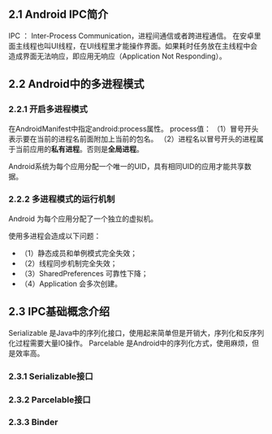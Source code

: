 
## 2.1 Android IPC简介
IPC ： Inter-Process Communication，进程间通信或者跨进程通信。
在安卓里面主线程也叫UI线程，在UI线程里才能操作界面。如果耗时任务放在主线程中会造成界面无法响应，即应用无响应（Application Not Responding）。



## 2.2 Android中的多进程模式

### 2.2.1 开启多进程模式
在AndroidManifest中指定android:process属性。
process值：
（1）冒号开头表示要在当前的进程名前面附加上当前的包名。
（2）进程名以冒号开头的进程属于当前应用的**私有进程**。否则是**全局进程**。


Android系统为每个应用分配一个唯一的UID，具有相同UID的应用才能共享数据。



### 2.2.2 多进程模式的运行机制

Android 为每个应用分配了一个独立的虚拟机。

使用多进程会造成以下问题：
* （1）静态成员和单例模式完全失效；
* （2）线程同步机制完全失效；
* （3）SharedPreferences 可靠性下降；
* （4）Application 会多次创建。


## 2.3 IPC基础概念介绍

Serializable 是Java中的序列化接口，使用起来简单但是开销大，序列化和反序列化过程需要大量IO操作。
Parcelable 是Android中的序列化方式，使用麻烦，但是效率高。


### 2.3.1 Serializable接口

### 2.3.2 Parcelable接口

### 2.3.3 Binder



